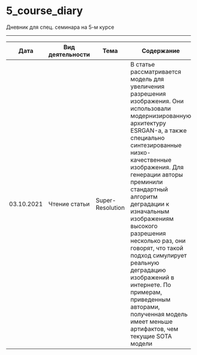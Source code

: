 # 5_course_diary
Дневник для спец. семинара на 5-м курсе 

***
| Дата | Вид деятельности | Тема | Содержание | Ссылка |
| --- | --- | --- | --- | --- |
| 03.10.2021 | Чтение статьи |  Super-Resolution | В статье рассматривается модель для увеличения разрешения изображения. Они использовали модернизированную архитектуру ESRGAN-а, а также специально синтезированные низко-качественные изображения. Для генерации авторы преминили стандартный алгоритм деградации к изначальным изображениям высокого разрешения несколько раз, они говорят, что такой подход симулирует реальную деградацию изображений в интернете. По примерам, приведенным авторами, полученная модель имеет меньше артифактов, чем текущие SOTA модели | [Real-ESRGAN: Training Real-World Blind Super-Resolution with Pure Synthetic Data](https://arxiv.org/abs/2107.10833v2)

